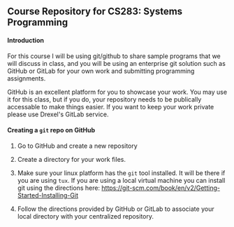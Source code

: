 ## Course Repository for CS283: Systems Programming

#### Introduction
For this course I will be using git/github to share sample programs that we will discuss in class, and you will be using an enterprise git solution such as GitHub or GitLab for your own work and submitting programming assignments.

GitHub is an excellent platform for you to showcase your work.  You may use it for this class, but if you do, your repository needs to be publically accessable to make things easier.  If you want to keep your work private please use Drexel's GitLab service.

#### Creating a `git` repo on GitHub

1. Go to GitHub and create a new repository

2. Create a directory for your work files.

3. Make sure your linux platform has the `git` tool installed.  It will be there if you are using `tux`.  If you are using a local virtual machine you can install git using the directions here: https://git-scm.com/book/en/v2/Getting-Started-Installing-Git

4. Follow the directions provided by GitHub or GitLab to associate your local directory with your centralized repository.